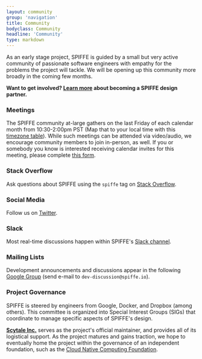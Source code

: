 ```yaml
---
layout: community
group: 'navigation'
title: Community
bodyclass: Community
headline: 'Community'
type: markdown
---
```

As an early stage project, SPIFFE is guided by a small but very active community of passionate software engineers with empathy for the problems the project will tackle. We will be opening up this community more broadly in the coming few months.

**Want to get involved? [Learn more](https://goo.gl/forms/4fJOQ3HdM4M3L27r1) about becoming a SPIFFE design partner.**

### **Meetings**
The SPIFFE community at-large gathers on the last Friday of each calendar month from 10:30-2:00pm PST (Map that to your local time with this [timezone table](https://www.google.com/search?q=1030+am+in+pst)). While such meetings can be attended via video/audio, we encourage community members to join in-person, as well. If you or somebody you know is interested receiving calendar invites for this meeting, please complete [this form](https://goo.gl/forms/4fJOQ3HdM4M3L27r1).

### **Stack Overflow**
Ask questions about SPIFFE using the `spiffe` tag on [Stack Overflow](https://stackoverflow.com/questions/tagged/spiffe).

### **Social Media**
Follow us on [Twitter](https://twitter.com/SPIFFEio).

### **Slack**
Most real-time discussions happen within SPIFFE's [Slack channel](https://spiffe.slack.com).

### **Mailing Lists**
Development announcements and discussions appear in the following [Google Group](https://groups.google.com/a/spiffe.io/forum/#!forum/dev-discussion) (send e-mail to `dev-discussion@spiffe.io`).

### **Project Governance**
SPIFFE is steered by engineers from Google, Docker, and Dropbox (among others). This committee is organized into Special Interest Groups (SIGs) that coordinate to manage specific aspects of SPIFFE's design. 

**[Scytale Inc.](https://www.scytale.io)** serves as the project's official maintainer, and provides all of its logistical support. As the project matures and gains traction, we hope to eventually home the project within the governance of an independent foundation, such as the [Cloud Native Computing Foundation](https://cncf.io).

[blog]: http://blog.spiffe.io
[calendar.google.com]: https://calendar.google.com/calendar/todo
[CNCF code of conduct]: https://github.com/cncf/foundation/blob/master/code-of-conduct.md
[Communication]: https://github.com/spiffe/community/blob/master/communication.md
[community meeting]: https://github.com/spiffe/community/blob/master/communication.md#weekly-meeting
[events]: https://TODO
[file an issue]: https://github.com/spiffe/spiffe/issues/new
[spiffe.slack.com]: http://spiffe.slack.com
[Twitter]: https://twitter.com/spiffeio
